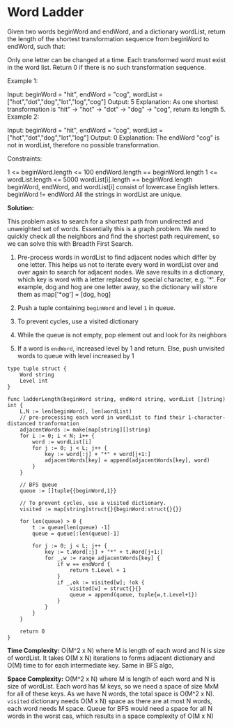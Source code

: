 # Word Ladder
Given two words beginWord and endWord, and a dictionary wordList, return the length of the shortest transformation sequence from beginWord to endWord, such that:

Only one letter can be changed at a time.
Each transformed word must exist in the word list.
Return 0 if there is no such transformation sequence.

 

Example 1:

Input: beginWord = "hit", endWord = "cog", wordList = ["hot","dot","dog","lot","log","cog"]
Output: 5
Explanation: As one shortest transformation is "hit" -> "hot" -> "dot" -> "dog" -> "cog", return its length 5.
Example 2:

Input: beginWord = "hit", endWord = "cog", wordList = ["hot","dot","dog","lot","log"]
Output: 0
Explanation: The endWord "cog" is not in wordList, therefore no possible transformation.
 

Constraints:

1 <= beginWord.length <= 100
endWord.length == beginWord.length
1 <= wordList.length <= 5000
wordList[i].length == beginWord.length
beginWord, endWord, and wordList[i] consist of lowercase English letters.
beginWord != endWord
All the strings in wordList are unique.

**Solution:**

This problem asks to search for a shortest path from undirected and unweighted set of words. Essentially this is a graph problem. We need to quickly check all the neighbors and find the shortest path requirement, so we can solve this with Breadth First Search. 

1. Pre-process words in wordList to find adjacent nodes which differ by one letter. This helps us not to iterate every word in wordList over and over again to search for adjacent nodes. We save results in a dictionary, which key is word with a letter replaced by special character, e.g. '*'. For example,  dog and hog are one letter away, so the dictionary will store them as map['*og'] = [dog, hog]

1. Push a tuple containing `beginWord` and level `1` in queue. 

1. To prevent cycles, use a visited dictionary

1. While the queue is not empty, pop element out and look for its neighbors

1. If a word is `endWord`, increased level by 1 and return. Else, push unvisited words to queue with level increased by 1


```
type tuple struct {
    Word string
    Level int
}

func ladderLength(beginWord string, endWord string, wordList []string) int {
    L,N := len(beginWord), len(wordList)
    // pre-processing each word in wordList to find their 1-character-distanced tranformation
    adjacentWords := make(map[string][]string) 
    for i := 0; i < N; i++ {
        word := wordList[i]
        for j := 0; j < L; j++ {
            key := word[:j] + "*" + word[j+1:]
            adjacentWords[key] = append(adjacentWords[key], word)
        }
    }
    
    // BFS queue 
    queue := []tuple{{beginWord,1}}

    // To prevent cycles, use a visited dictionary.
    visited := map[string]struct{}{beginWord:struct{}{}}

    for len(queue) > 0 {
        t := queue[len(queue) -1]
        queue = queue[:len(queue)-1]
        
        for j := 0; j < L; j++ {
            key := t.Word[:j] + "*" + t.Word[j+1:]
            for _,w := range adjacentWords[key] {
                if w == endWord {
                    return t.Level + 1
                }
                if _,ok := visited[w]; !ok {
                    visited[w] = struct{}{}
                    queue = append(queue, tuple{w,t.Level+1})
                }    
            }
        }
    }
    
    return 0
}
```

**Time Complexity:** O(M^2 x N) where M is length of each word and N is size of wordList. It takes O(M x N) iterations to forms adjacent dictionary and O(M) time to  for each intermediate key. Same in BFS algo,

**Space Complexity:** O(M^2 x N) where M is length of each word and N is size of wordList. Each word has M keys, so we need a space of size MxM for all of these keys. As we have N words, the total space is O(M^2 x N). `visited` dictionary needs O(M x N) space as there are at most N words, each word needs M space. Queue for BFS would need a space for all N words in the worst cas, which results in a space complexity of O(M x N)